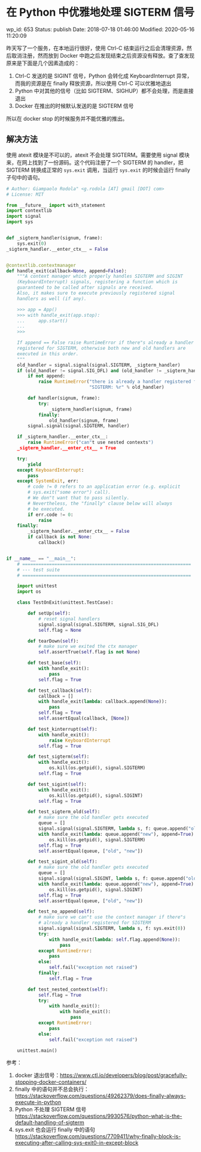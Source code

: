 # 在 Python 中优雅地处理 SIGTERM 信号


wp_id: 653
Status: publish
Date: 2018-07-18 01:46:00
Modified: 2020-05-16 11:20:09


昨天写了一个服务，在本地运行很好，使用 Ctrl-C 结束运行之后会清理资源，然后取消注册，然而放到 Docker 中跑之后发现结束之后资源没有释放。查了查发现原来是下面是几个因素造成的：

1. Ctrl-C 发送的是 SIGINT 信号，Python 会转化成 KeyboardInterrupt 异常，而我的资源是在 finally 释放资源，所以使用 Ctrl-C 可以优雅地退出
2. Python 中对其他的信号（比如 SIGTERM、SIGHUP）都不会处理，而是直接退出
3. Docker 在推出的时候默认发送的是 SIGTERM 信号

所以在 docker stop 的时候服务并不能优雅的推出。

## 解决方法

使用 atexit 模块是不可以的，atexit 不会处理 SIGTERM。需要使用 signal 模块来，在网上找到了一份源码。这个代码注册了一个 SIGTERM 的 handler，把 SIGTERM 转换成正常的 `sys.exit` 调用，当运行 `sys.exit` 的时候会运行 finally 子句中的语句。

```py
# Author: Giampaolo Rodola" <g.rodola [AT] gmail [DOT] com>
# License: MIT

from __future__ import with_statement
import contextlib
import signal
import sys


def _sigterm_handler(signum, frame):
    sys.exit(0)
_sigterm_handler.__enter_ctx__ = False


@contextlib.contextmanager
def handle_exit(callback=None, append=False):
    """A context manager which properly handles SIGTERM and SIGINT
    (KeyboardInterrupt) signals, registering a function which is
    guaranteed to be called after signals are received.
    Also, it makes sure to execute previously registered signal
    handlers as well (if any).

    >>> app = App()
    >>> with handle_exit(app.stop):
    ...     app.start()
    ...
    >>>

    If append == False raise RuntimeError if there"s already a handler
    registered for SIGTERM, otherwise both new and old handlers are
    executed in this order.
    """
    old_handler = signal.signal(signal.SIGTERM, _sigterm_handler)
    if (old_handler != signal.SIG_DFL) and (old_handler != _sigterm_handler):
        if not append:
            raise RuntimeError("there is already a handler registered for "
                               "SIGTERM: %r" % old_handler)

        def handler(signum, frame):
            try:
                _sigterm_handler(signum, frame)
            finally:
                old_handler(signum, frame)
        signal.signal(signal.SIGTERM, handler)

    if _sigterm_handler.__enter_ctx__:
        raise RuntimeError("can"t use nested contexts")
    _sigterm_handler.__enter_ctx__ = True

    try:
        yield
    except KeyboardInterrupt:
        pass
    except SystemExit, err:
        # code != 0 refers to an application error (e.g. explicit
        # sys.exit("some error") call).
        # We don"t want that to pass silently.
        # Nevertheless, the "finally" clause below will always
        # be executed.
        if err.code != 0:
            raise
    finally:
        _sigterm_handler.__enter_ctx__ = False
        if callback is not None:
            callback()


if __name__ == "__main__":
    # ===============================================================
    # --- test suite
    # ===============================================================

    import unittest
    import os

    class TestOnExit(unittest.TestCase):

        def setUp(self):
            # reset signal handlers
            signal.signal(signal.SIGTERM, signal.SIG_DFL)
            self.flag = None

        def tearDown(self):
            # make sure we exited the ctx manager
            self.assertTrue(self.flag is not None)

        def test_base(self):
            with handle_exit():
                pass
            self.flag = True

        def test_callback(self):
            callback = []
            with handle_exit(lambda: callback.append(None)):
                pass
            self.flag = True
            self.assertEqual(callback, [None])

        def test_kinterrupt(self):
            with handle_exit():
                raise KeyboardInterrupt
            self.flag = True

        def test_sigterm(self):
            with handle_exit():
                os.kill(os.getpid(), signal.SIGTERM)
            self.flag = True

        def test_sigint(self):
            with handle_exit():
                os.kill(os.getpid(), signal.SIGINT)
            self.flag = True

        def test_sigterm_old(self):
            # make sure the old handler gets executed
            queue = []
            signal.signal(signal.SIGTERM, lambda s, f: queue.append("old"))
            with handle_exit(lambda: queue.append("new"), append=True):
                os.kill(os.getpid(), signal.SIGTERM)
            self.flag = True
            self.assertEqual(queue, ["old", "new"])

        def test_sigint_old(self):
            # make sure the old handler gets executed
            queue = []
            signal.signal(signal.SIGINT, lambda s, f: queue.append("old"))
            with handle_exit(lambda: queue.append("new"), append=True):
                os.kill(os.getpid(), signal.SIGINT)
            self.flag = True
            self.assertEqual(queue, ["old", "new"])

        def test_no_append(self):
            # make sure we can"t use the context manager if there"s
            # already a handler registered for SIGTERM
            signal.signal(signal.SIGTERM, lambda s, f: sys.exit(0))
            try:
                with handle_exit(lambda: self.flag.append(None)):
                    pass
            except RuntimeError:
                pass
            else:
                self.fail("exception not raised")
            finally:
                self.flag = True

        def test_nested_context(self):
            self.flag = True
            try:
                with handle_exit():
                    with handle_exit():
                        pass
            except RuntimeError:
                pass
            else:
                self.fail("exception not raised")

    unittest.main()
```



参考：

1. docker 退出信号：https://www.ctl.io/developers/blog/post/gracefully-stopping-docker-containers/
2. finally 中的语句并不总会执行：https://stackoverflow.com/questions/49262379/does-finally-always-execute-in-python
3. Python 不处理 SIGTERM 信号 https://stackoverflow.com/questions/9930576/python-what-is-the-default-handling-of-sigterm
4. sys.exit 也会运行 finally 中的语句 https://stackoverflow.com/questions/7709411/why-finally-block-is-executing-after-calling-sys-exit0-in-except-block